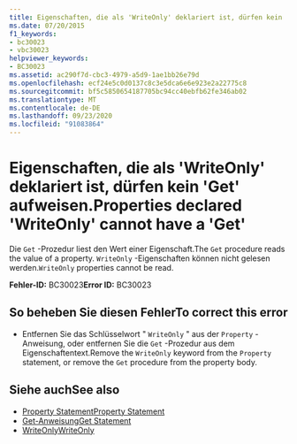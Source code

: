 ```yaml
---
title: Eigenschaften, die als 'WriteOnly' deklariert ist, dürfen kein 'Get' aufweisen.
ms.date: 07/20/2015
f1_keywords:
- bc30023
- vbc30023
helpviewer_keywords:
- BC30023
ms.assetid: ac290f7d-cbc3-4979-a5d9-1ae1bb26e79d
ms.openlocfilehash: ecf24e5c0d0137c8c3e5dca6e6e923e2a22775c8
ms.sourcegitcommit: bf5c5850654187705bc94cc40ebfb62fe346ab02
ms.translationtype: MT
ms.contentlocale: de-DE
ms.lasthandoff: 09/23/2020
ms.locfileid: "91083864"
---
```

# <a name="properties-declared-writeonly-cannot-have-a-get"></a><span data-ttu-id="ef310-102">Eigenschaften, die als 'WriteOnly' deklariert ist, dürfen kein 'Get' aufweisen.</span><span class="sxs-lookup"><span data-stu-id="ef310-102">Properties declared 'WriteOnly' cannot have a 'Get'</span></span>

<span data-ttu-id="ef310-103">Die `Get` -Prozedur liest den Wert einer Eigenschaft.</span><span class="sxs-lookup"><span data-stu-id="ef310-103">The `Get` procedure reads the value of a property.</span></span> <span data-ttu-id="ef310-104">`WriteOnly` -Eigenschaften können nicht gelesen werden.</span><span class="sxs-lookup"><span data-stu-id="ef310-104">`WriteOnly` properties cannot be read.</span></span>  
  
 <span data-ttu-id="ef310-105">**Fehler-ID:** BC30023</span><span class="sxs-lookup"><span data-stu-id="ef310-105">**Error ID:** BC30023</span></span>  
  
## <a name="to-correct-this-error"></a><span data-ttu-id="ef310-106">So beheben Sie diesen Fehler</span><span class="sxs-lookup"><span data-stu-id="ef310-106">To correct this error</span></span>  
  
- <span data-ttu-id="ef310-107">Entfernen Sie das Schlüsselwort " `WriteOnly` " aus der `Property` -Anweisung, oder entfernen Sie die `Get` -Prozedur aus dem Eigenschaftentext.</span><span class="sxs-lookup"><span data-stu-id="ef310-107">Remove the `WriteOnly` keyword from the `Property` statement, or remove the `Get` procedure from the property body.</span></span>  
  
## <a name="see-also"></a><span data-ttu-id="ef310-108">Siehe auch</span><span class="sxs-lookup"><span data-stu-id="ef310-108">See also</span></span>

- [<span data-ttu-id="ef310-109">Property Statement</span><span class="sxs-lookup"><span data-stu-id="ef310-109">Property Statement</span></span>](../language-reference/statements/property-statement.md)
- [<span data-ttu-id="ef310-110">Get-Anweisung</span><span class="sxs-lookup"><span data-stu-id="ef310-110">Get Statement</span></span>](../language-reference/statements/get-statement.md)
- [<span data-ttu-id="ef310-111">WriteOnly</span><span class="sxs-lookup"><span data-stu-id="ef310-111">WriteOnly</span></span>](../language-reference/modifiers/writeonly.md)
